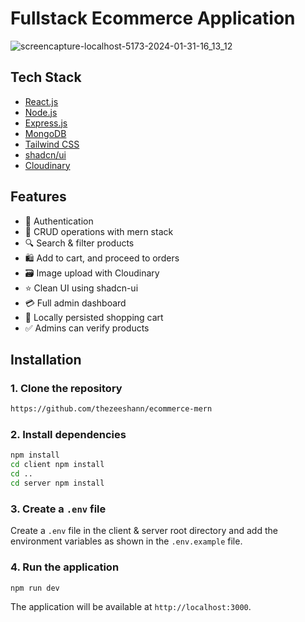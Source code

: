 # Fullstack Ecommerce Application

![screencapture-localhost-5173-2024-01-31-16_13_12](https://github.com/thezeeshann/ecommerce-mern/assets/88139550/599274f2-1aec-48ae-bdf9-a0161750b5ac)


## Tech Stack

- [React.js](https://react.dev/)
- [Node.js](https://nodejs.org/en)
- [Express.js](https://expressjs.com/)
- [MongoDB](https://www.mongodb.com/)
- [Tailwind CSS](https://tailwindcss.com)
- [shadcn/ui](https://ui.shadcn.com/)
- [Cloudinary](https://cloudinary.com)

## Features

- 🔐 Authentication 
- 📑 CRUD operations with mern stack
- 🔍 Search & filter products
- 🛍️ Add to cart, and proceed to orders
- 🗃️ Image upload with Cloudinary
- ⭐ Clean UI using shadcn-ui
- 💳 Full admin dashboard
- 🛒 Locally persisted shopping cart
- ✅ Admins can verify products

## Installation

### 1. Clone the repository

```bash
https://github.com/thezeeshann/ecommerce-mern
```

### 2. Install dependencies

```bash
npm install
cd client npm install
cd ..
cd server npm install
```

### 3. Create a `.env` file

Create a `.env` file in the client & server root directory and add the environment variables as shown in the `.env.example` file.

### 4. Run the application

```bash
npm run dev
```

The application will be available at `http://localhost:3000`.

